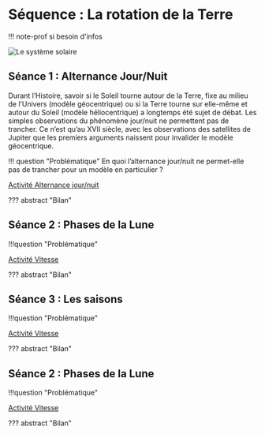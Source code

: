 # Séquence : La rotation de la Terre
!!! note-prof
    si besoin d'infos





![Le système solaire](Pictures/systSolaire.png)    




## Séance 1 : Alternance Jour/Nuit

Durant l’Histoire, savoir si le Soleil tourne autour de la Terre, fixe au milieu de l’Univers (modèle géocentrique) ou si la Terre tourne sur elle-même et autour du Soleil (modèle héliocentrique) a longtemps été sujet de débat. Les simples observations du phénomène jour/nuit ne permettent pas de trancher. Ce n’est qu’au XVII siècle, avec les observations des satellites de Jupiter que les premiers arguments naissent pour invalider le modèle géocentrique. 




!!! question "Problématique"
    En quoi l’alternance jour/nuit ne permet-elle pas de trancher pour un modèle en particulier ?


[Activité Alternance jour/nuit](../JourNuit)




??? abstract "Bilan"





<div style="page-break-after: always;"></div>



## Séance 2 : Phases de la Lune


!!!question "Problématique"


[Activité Vitesse](../Vitesse)




??? abstract "Bilan"



## Séance 3 : Les saisons


!!!question "Problématique"


[Activité Vitesse](../Vitesse)




??? abstract "Bilan"


## Séance 2 : Phases de la Lune


!!!question "Problématique"


[Activité Vitesse](../Vitesse)




??? abstract "Bilan"



